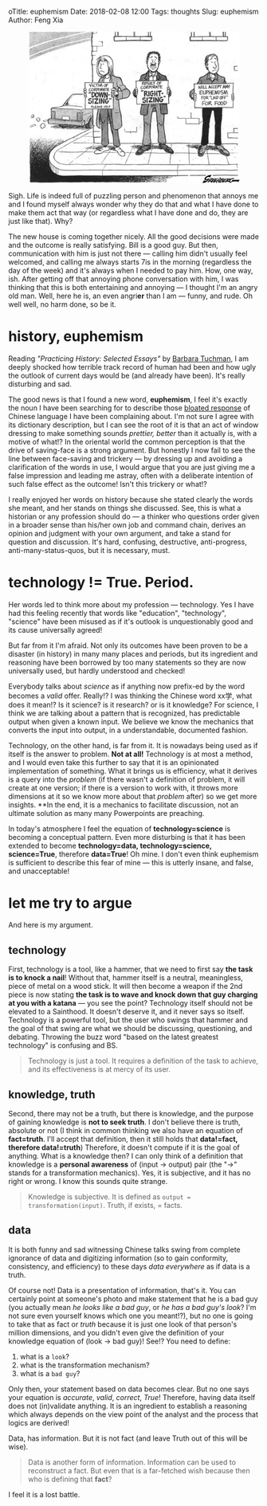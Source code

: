 oTitle: euphemism
Date: 2018-02-08 12:00
Tags: thoughts
Slug: euphemism
Author: Feng Xia

<figure class="col l6 m6 s12 center">
  <img src="images/euphemism.jpg"/>
</figure>


Sigh. Life is indeed full of puzzling person and phenomenon that
annoys me and I found myself always wonder why they do that and what I
have done to make them act that way (or regardless what I have done
and do, they are just like that). Why?

The new house is coming together nicely. All the good decisions were
made and the outcome is really satisfying. Bill is a good guy. But
then, communication with him is just not there &mdash; calling him
didn't usually feel welcomed, and calling me always starts 7is in the
morning (regardless the day of the week) and it's always when I needed
to pay him. How, one way, ish. After getting off that annoying phone
conversation with him, I was thinking that this is both entertaining
and annoying &mdash; I thought I'm an angry old man. Well, here he is,
an even angri**er** than I am &mdash; funny, and rude. Oh well well,
no harm done, so be it.

# history, euphemism

Reading _"Practicing History: Selected Essays"_ by [Barbara
Tuchman][1], I am deeply shocked how terrible track record of
human had been and how ugly
the outlook of current days would be (and already have been). 
It's really disturbing and sad.

[1]: https://en.wikipedia.org/wiki/Barbara_W._Tuchman#Books

The good news is that I found a new word, **euphemism**, I feel it's
exactly the noun I have been searching for to describe those [bloated
response][2] of Chinese language I have been complaining about. I'm
not sure I agree with its dictionary description, but I can see the
root of it is that an act of window dressing to make something sounds
_prettier, better_ than it actually is, with a motive of what!? In the
oriental world the common perception is that the drive of saving-face
is a strong argument. But honestly I now fail to see the line between
face-saving and trickery &mdash; by dressing up and avoiding a
clarification of the words in use, I would argue that you are just
giving me a false impression and leading me astray, often with a
deliberate intention of such false effect as the outcome! Isn't this
trickery or what!?

[2]: {filename}/thoughts/irresponsible%20response.md

I really enjoyed her words on history because she stated clearly the
words she meant, and her stands on things she discussed. See, this is
what a historian or any profession should do &mdash; a thinker who
questions order given in a broader sense than his/her own job and
command chain, derives an opinion and judgment with your own argument,
and take a stand for question and discussion. It's hard, confusing,
destructive, anti-progress, anti-many-status-quos, but it is
necessary, must.

# technology != True. Period.

Her words led to think more about my profession &mdash;
technology. Yes I have had this feeling recently that words like
"education", "technology", "science" have been misused as if it's
outlook is unquestionably good and its cause universally agreed! 

But far from it I'm afraid. Not only its outcomes have been proven to
be a disaster (in history) in many many places and periods, but its
ingredient and reasoning have been borrowed by too many statements so
they are now universally used, but hardly understood and checked!

Everybody talks about _science_ as if anything now prefix-ed by the
word becomes a _valid_ offer. Really!? I was thinking the Chinese word
xx学, what does it mean!? Is it science? is it research? or is it
knowledge? For science, I think we are talking about a pattern that is
recognized, has predictable output when given a known input. We
believe we know the mechanics that converts the input into output, in
a understandable, documented fashion.

Technology, on the other hand, is far from it. It is nowadays being
used as if itself is the answer to problem. **Not at all!** Technology
is at most a method, and I would even take this further to say that
it is an opinionated implementation of something. What it brings us is
efficiency, what it derives is a query into the _problem_ (if there
wasn't a definition of problem, it will create at one version; if
there is a version to work with, it throws more dimensions at it so we
know more about that _problem_ after) so we get more insights. **In
the end, it is a mechanics to facilitate discussion, not an ultimate
solution as many many Powerpoints are preaching.

In today's atmosphere I feel the equation of **technology=science** is
becoming a conceptual pattern. Even more disturbing is that it has
been extended to become **technology=data, technology=science,
science=True**, therefore **data=True**! Oh mine. I don't even think
euphemism is sufficient to describe this fear of mine &mdash; this is
utterly insane, and false, and unacceptable!


# let me try to argue

And here is my argument.


## technology

First, technology is a tool, like a hammer, that we need to first say
**the task is to knock a nail**! Without that, hammer itself is a
neutral, meaningless, piece of metal on a wood stick. It will then
become a weapon if the 2nd piece is now stating **the task is to wave
and knock down that guy charging at you with a katana** &mdash; you
see the point? Technology itself should not be elevated to a
Sainthood. It doesn't deserve it, and it never says so
itself. Technology is a powerful tool, but the user who swings that
hammer and the goal of that swing are what we should be discussing,
questioning, and debating. Throwing the buzz word "based on the latest
greatest technology" is confusing and BS.

> Technology is just a tool. It requires a definition of the task to
> achieve, and its effectiveness is at mercy of its user.

## knowledge, truth

Second, there may not be a truth, but there is knowledge, and the
purpose of gaining knowledge is **not to seek truth**. I don't believe
there is truth, absolute or not (I think in common thinking we also
have an equation of **fact=truth**. I'll accept that definition, then
it still holds that **data!=fact, therefore data!=truth**)
Therefore, it doesn't compute if it is the
goal of anything. What is a knowledge then? I can only think of a
definition that knowledge is a **personal awareness** of (input &rarr; output)
pair (the "&rarr;" stands for a transformation mechanics). Yes, it is
subjective, and it has no right or wrong. I know this sounds quite
strange. 

> Knowledge is subjective. It is defined as `output =
> transformation(input)`. Truth, if exists, = facts.

## data

It is both funny and sad witnessing Chinese talks swing from
complete ignorance of data and digitizing information (so to gain
conformity, consistency, and efficiency) to these days _data
everywhere_ as if data is a truth. 

Of course not! Data is a presentation of information, that's it. You
can certainly point at someone's photo and make statement that he is a
bad guy (you actually mean _he looks like a bad guy_, or _he has a bad
guy's look_? I'm not sure even yourself knows which one you meant!?),
but no one is going to take that as fact or _truth_ because it is just
one look of that person's million dimensions, and you didn't even give
the definition of your knowledge equation of  (look &rarr; bad guy)!
See!? You need to define:

1. what is a `look`?
2. what is the transformation mechanism?
3. what is a `bad guy`?

Only then, your statement based on data becomes clear. But no one says
your equation is _accurate_, _valid_, _correct_, _True_! Therefore,
having data itself does not (in)validate anything. It is an ingredient
to establish a reasoning which always depends on the view point of the
analyst and the process that logics are derived!

Data, has information. But it is not fact (and leave Truth out of this
will be wise).

> Data is another form of information. Information can be used to
> reconstruct a fact. But even that is a far-fetched wish because then
> who is defining that **fact**?

I feel it is a lost battle. 
